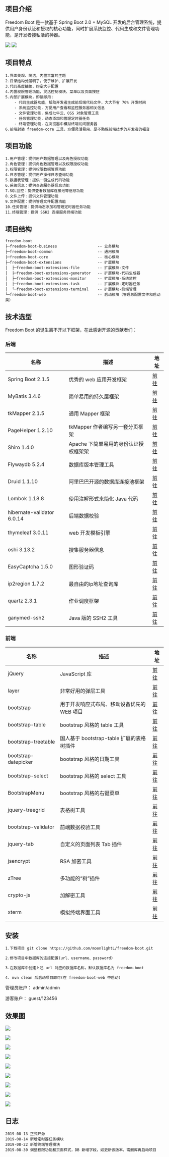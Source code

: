 ## 项目介绍

Freedom Boot 是一款基于 Spring Boot 2.0 + MySQL 开发的后台管理系统，提供用户身份认证和授权的核心功能，同时扩展系统监控、代码生成和文件管理功能，是开发者接私活的神器。

[![](https://img.shields.io/badge/license-MIT-brightgreen.svg)](https://github.com/moonlightL/ml-blog/blob/master/LICENSE)
![](https://img.shields.io/badge/language-Java-blue.svg)

## 项目特点

```
1.界面美观、简洁，内置丰富的主题
2.目录结构分层明了，便于维护、扩展开发
3.代码高度抽象，约定大于配置
4.内置权限管理功能，灵活控制模块、菜单以及页面按钮
5.内部扩展模块，即插即用：
    - 代码生成器功能，帮助开发者生成前后端代码文件，大大节省 70% 开发时间
    - 系统监控功能，方便用户查看和监控服务器相关信息
    - 文件管理功能，集成七牛云、OSS 对象管理工具
    - 任务管理功能，动态添加和管理定时器任务
    - 终端管理功能，在浏览器中模拟终端访问服务器
6.前端封装 freedom-core 工具，方便灵活易用，是不熟练前端技术的开发者的福音
```

## 项目功能

```
1.用户管理：提供用户数据管理以及角色授权功能
2.角色管理：提供角色数据管理以及权限授权功能
3.权限管理：提供权限数据管理功能
4.日志管理：提供用户操作日志查询功能
5.数据表管理：提供一键生成代码功能
6.系统信息：提供查询服务器信息功能
7.SQL监控：提供查看数据库连接池等信息功能
8.文件上传：提供文件管理功能
9.文件配置：提供管理文件配置功能
10.任务管理：提供动态添加和管理定时器任务功能
11.终端管理：提供 SSH2 连接服务终端功能
```

## 项目结构

```
freedom-boot
├─freedom-boot-business                  -- 业务模块
├─freedom-boot-common                    -- 通用模块  
├─freedom-boot-core                      -- 核心模块
├─freedom-boot-extensions                -- 扩展模块
│  ├─freedom-boot-extensions-file        -- 扩展模块-文件
│  ├─freedom-boot-extensions-generator   -- 扩展模块-代码生成器
│  ├─freedom-boot-extensions-monitor     -- 扩展模块-系统监控
│  ├─freedom-boot-extensions-task        -- 扩展模块-定时器任务
│  └─freedom-boot-extensions-terminal    -- 扩展模块-终端管理
└─freedom-boot-web                       -- 启动模块（管理总配置文件和启动类）
```

## 技术选型

Freedom Boot 的诞生离不开以下框架，在此感谢开源的贡献者们：

### 后端

名称 | 描述 | 地址
---|--- | ---
Spring Boot 2.1.5 | 优秀的 web 应用开发框架 | [前往](https://github.com/spring-projects/spring-boot)
MyBatis 3.4.6 | 简单易用的持久层框架 | [前往](https://github.com/mybatis/mybatis-3)
tkMapper 2.1.5 | 通用 Mapper 框架 | [前往](https://gitee.com/free/Mapper)
PageHelper 1.2.10 | tkMapper 作者编写另一套分页框架 | [前往](https://gitee.com/free/Mybatis_PageHelper)
Shiro 1.4.0 | Apache 下简单易用的身份认证授权框架架 | [前往](http://shiro.apache.org/)
Flywaydb 5.2.4 | 数据库版本管理工具 | [前往](https://flywaydb.org/)
Druid 1.1.10 | 阿里巴巴开源的数据库连接池框架 | [前往](https://github.com/alibaba/druid)
Lombok 1.18.8 | 使用注解形式来简化 Java 代码 | [前往](https://www.projectlombok.org/)
hibernate-validator 6.0.14 | 后端数据校验 | [前往](https://hibernate.org/validator/)
thymeleaf 3.0.11 | web 开发模板引擎 | [前往](https://www.thymeleaf.org/)
oshi 3.13.2| 搜集服务器信息 | [前往](https://github.com/oshi/oshi)
EasyCaptcha 1.5.0 | 图形验证码 | [前往](https://github.com/whvcse/EasyCaptcha)
ip2region 1.7.2| 最自由的ip地址查询库 | [前往](https://github.com/lionsoul2014/ip2region)
quartz 2.3.1 | 作业调度框架 | [前往](http://www.quartz-scheduler.org/)
ganymed-ssh2 | Java 版的 SSH2 工具 | [前往](https://github.com/northern-bites/ganymed-ssh2)

### 前端

名称 | 描述 | 地址
---|--- | ---
jQuery| JavaScript 库 | [前往](https://jquery.com/)
layer| 非常好用的弹层工具 | [前往](http://layer.layui.com/)
bootstrap | 用于开发响应式布局、移动设备优先的 WEB 项目 | [前往](https://getbootstrap.com/)
bootstrap-table | bootstrap 风格的 table 工具 | [前往](https://bootstrap-table.com/)
bootstrap-treetable | 国人基于 bootstrap-table 扩展的表格树插件 | [前往](https://gitee.com/cyf783/bootstrap-treetable)
bootstrap-datepicker| bootstrap 风格的日期工具 | [前往](https://bootstrap-datepicker.readthedocs.io/en/latest/)
bootstrap-select | bootstrap 风格的 select 工具 | [前往](http://developer.snapappointments.com/bootstrap-select/)
BootstrapMenu| bootstrap 风格的右键菜单 | [前往](http://www.jq22.com/jquery-info5376)
jquery-treegrid | 表格树工具 | [前往](http://maxazan.github.io/jquery-treegrid/)
bootstrap-validator| 前端数据校验工具 | [前往](http://bootstrapvalidator.votintsev.ru/getting-started/)
jquery-tab | 自定义的页面列表 Tab 插件 | [前往](https://github.com/moonlightL/jquery-tab)
jsencrypt | RSA 加密工具 | [前往](http://travistidwell.com/jsencrypt/)
zTree | 多功能的“树”插件 | [前往](http://www.treejs.cn/v3/api.php)
crypto-js | 加解密工具 | [前往](https://github.com/brix/crypto-js)
xterm | 模拟终端界面工具 | [前往](https://github.com/xtermjs/xterm.js)

## 安装

```
1.下载项目 git clone https://github.com/moonlightL/freedom-boot.git

2.修改项目中数据库的连接配置(url、username、password)

3.在数据库中创建上述 url 对应的数据库名称，默认数据库名为 freedom-boot

4. mvn clean 后启动项目即可(在 freedom-boot-web 中启动)
```

管理员账户： admin/admin 

游客账户： guest/123456

## 效果图

![](http://images.extlight.com/freedom-boot-01.jpg)

![](http://images.extlight.com/freedom-boot-02.jpg)

![](http://images.extlight.com/freedom-boot-03.jpg)

![](http://images.extlight.com/freedom-boot-04.jpg)

![](http://images.extlight.com/freedom-boot-05.jpg)

![](http://images.extlight.com/freedom-boot-06.jpg)

![](http://images.extlight.com/freedom-boot-07.jpg)

![](http://images.extlight.com/freedom-boot-08.jpg)

![](http://images.extlight.com/freedom-boot-09.jpg)


## 日志

```
2019-08-13 正式开源
2019-08-14 新增定时器任务模块
2019-08-22 新增终端管理模块
2019-08-30 调整权限功能和页面样式，DB 新增字段，如更新该版本，需删库再启动项目
```